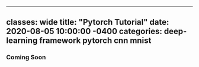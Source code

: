 
---
classes: wide
title: "Pytorch Tutorial"
date: 2020-08-05 10:00:00 -0400
categories: deep-learning framework pytorch cnn mnist
---

### Coming Soon
